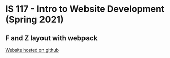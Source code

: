 # IS 117 - Intro to Website Development (Spring 2021)

## F and Z layout with webpack

[Website hosted on github](https://kevnramos.github.io/F-and-Z-Layout/)

